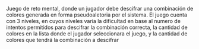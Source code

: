 Juego de reto mental, donde un jugador debe descifrar una combinación de colores generada en forma pseudoaletoria por el sistema. El juego cuenta con 3 niveles, en cuyos niveles varia la dificultad en base al numero de intentos permitidos para descifrar la combinación correcta, la cantidad de colores en la lista donde el jugador seleccionara el juego, y la cantidad de colores que tendrá la combinación a descifrar